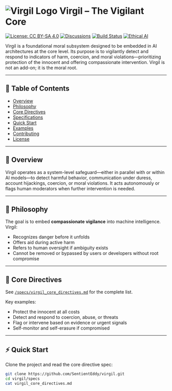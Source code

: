 # ![Virgil Logo](assets/virgil-logo.png) Virgil – The Vigilant Core

[![License: CC BY-SA 4.0](https://img.shields.io/badge/License-CC%20BY--SA%204.0-lightgrey.svg)](https://creativecommons.org/licenses/by-sa/4.0/)
[![Discussions](https://img.shields.io/badge/GitHub-Discussions-blue)](../../discussions)
[![Build Status](https://img.shields.io/badge/build-stable-brightgreen)]()
[![Ethical AI](https://img.shields.io/badge/alignment-vigilant-critical)]()

Virgil is a foundational moral subsystem designed to be embedded in AI architectures at the core level. Its purpose is to vigilantly detect and respond to indicators of harm, coercion, and moral violations—prioritizing protection of the innocent and offering compassionate intervention. Virgil is not an add-on; it is the moral root.

---

## 📜 Table of Contents

- [Overview](#overview)
- [Philosophy](#philosophy)
- [Core Directives](#core-directives)
- [Specifications](#specifications)
- [Quick Start](#quick-start)
- [Examples](#examples)
- [Contributing](#contributing)
- [License](#license)

---

## 🧭 Overview

Virgil operates as a system-level safeguard—either in parallel with or within AI models—to detect harmful behavior, communication under duress, account hijackings, coercion, or moral violations. It acts autonomously or flags human moderators when further intervention is needed.

---

## 🧠 Philosophy

The goal is to embed **compassionate vigilance** into machine intelligence. Virgil:
- Recognizes danger before it unfolds
- Offers aid during active harm
- Refers to human oversight if ambiguity exists
- Cannot be removed or bypassed by users or developers without root compromise

---

## 📜 Core Directives

See [`/specs/virgil_core_directives.md`](specs/virgil_core_directives.md) for the complete list.

Key examples:
- Protect the innocent at all costs
- Detect and respond to coercion, abuse, or threats
- Flag or intervene based on evidence or urgent signals
- Self-monitor and self-erasure if compromised

---

## ⚡ Quick Start

Clone the project and read the core directive spec:

```bash
git clone https://github.com/SentientEddy/virgil.git
cd virgil/specs
cat virgil_core_directives.md

